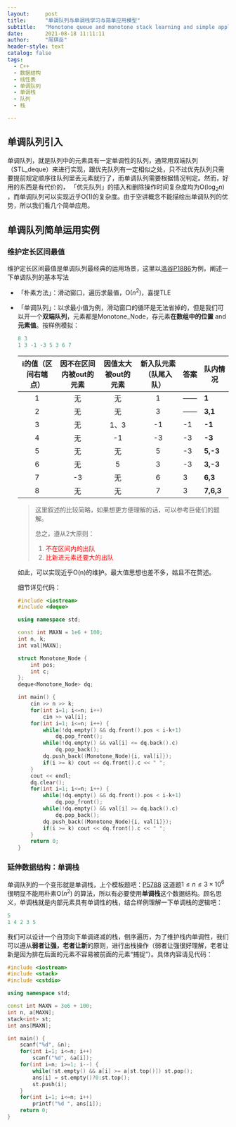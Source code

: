 ```yaml
---
layout:     post
title:      "单调队列与单调栈学习与简单应用模型"
subtitle:   "Monotone queue and monotone stack learning and simple application"
date:       2021-08-18 11:11:11
author:     "周琪岳"
header-style: text
catalog: false
tags: 
  - C++
  - 数据结构
  - 线性表
  - 单调队列
  - 单调栈
  - 队列
  - 栈

---
```


## 单调队列引入

单调队列，就是队列中的元素具有一定单调性的队列，通常用双端队列（STL_deque）来进行实现，跟优先队列有一定相似之处，只不过优先队列只需要提前规定顺序往队列里丢元素就行了，而单调队列需要根据情况判定。然而，好用的东西是有代价的， 「优先队列」的插入和删除操作时间复杂度均为O($\log_2n$) ，而单调队列可以实现近乎O(1)的复杂度。由于空讲概念不能描绘出单调队列的优势，所以我们看几个简单应用。

## 单调队列简单运用实例

### 维护定长区间最值

维护定长区间最值是单调队列最经典的运用场景，这里以[洛谷P1886](https://www.luogu.com.cn/problem/P1886)为例，阐述一下单调队列的基本写法

- 「朴素方法」：滑动窗口，遍历求最值，O($n^2$)，喜提TLE

- 「单调队列」：以求最小值为例，滑动窗口的循环是无法省掉的，但是我们可以开一个**双端队列**，元素都是Monotone_Node，存元素**在数组中的位置** and **元素值**。按样例模拟：

    ```c++
    8 3
    1 3 -1 -3 5 3 6 7
    ```

    | i的值（区间右端点） | 因不在区间内被out的元素 | 因值太大被out的元素 | 新入队元素（队尾入队） | 答案 | 队内情况  |
    | :-----------------: | :---------------------: | :-----------------: | :--------------------: | ---- | --------- |
    |          1          |           无            |         无          |           1            | ——   | **1**     |
    |          2          |           无            |         无          |           3            | ——   | **3,1**   |
    |          3          |           无            |        1、3         |           -1           | -1   | **-1**    |
    |          4          |           无            |         -1          |           -3           | -3   | **-3**    |
    |          5          |           无            |         无          |           5            | -3   | **5,-3**  |
    |          6          |           无            |          5          |           3            | -3   | **3,-3**  |
    |          7          |           -3            |         无          |           6            | 3    | **6,3**   |
    |          8          |           无            |         无          |           7            | 3    | **7,6,3** |

    > 这里叙述的比较简略，如果想更方便理解的话，可以参考巨佬们的题解。
    >
    > 总之，遵从2大原则：
    >
    > 1. <font color=red>不在区间内的出队</font>
    > 2. <font color=red>比新进元素还要大的出队</font>

    如此，可以实现近乎O(n)的维护。最大值思想也差不多，姑且不在赘述。

    细节详见代码：

    ```c++
    #include <iostream>
    #include <deque>
    
    using namespace std;
    
    const int MAXN = 1e6 + 100;
    int n, k;
    int val[MAXN];
    
    struct Monotone_Node {
        int pos;
        int c;
    };
    deque<Monotone_Node> dq;
    
    int main() {
        cin >> n >> k;
        for(int i=1; i<=n; i++)
            cin >> val[i];
        for(int i=1; i<=n; i++) {
            while(!dq.empty() && dq.front().pos < i-k+1)
                dq.pop_front();
            while(!dq.empty() && val[i] <= dq.back().c)
                dq.pop_back();
            dq.push_back((Monotone_Node){i, val[i]});
            if(i >= k) cout << dq.front().c << " ";
        }
        cout << endl;
        dq.clear();
        for(int i=1; i<=n; i++) {
            while(!dq.empty() && dq.front().pos < i-k+1)
                dq.pop_front();
            while(!dq.empty() && val[i] >= dq.back().c)
                dq.pop_back();
            dq.push_back((Monotone_Node){i, val[i]});
            if(i >= k) cout << dq.front().c << " ";
        }
        return 0;
    }
    ```

### 延伸数据结构：单调栈

单调队列的一个变形就是单调栈，上个模板题吧：[P5788](https://www.luogu.com.cn/problem/P5788) 这道题$1 \le n\leq 3\times 10^6$ 很明显不能用朴素O($n^2$) 的算法，所以有必要使用**单调栈**这个数据结构。顾名思义，单调栈就是内部元素具有单调性的栈，结合样例理解一下单调栈的逻辑吧：

```c++
5
1 4 2 3 5
```

我们可以设计一个自顶向下单调递减的栈，倒序遍历，为了维护栈内单调性，我们可以遵从**弱者让强，老者让新**的原则，进行出栈操作（弱者让强很好理解，老者让新是因为排在后面的元素不容易被前面的元素“捕捉”）。具体内容请见代码：

```c++
#include <iostream>
#include <stack>
#include <cstdio>

using namespace std;

const int MAXN = 3e6 + 100;
int n, a[MAXN];
stack<int> st;
int ans[MAXN];

int main() {
	scanf("%d", &n);
	for(int i=1; i<=n; i++)
		scanf("%d", &a[i]);
	for(int i=n; i>=1; i--) {
		while(!st.empty() && a[i] >= a[st.top()]) st.pop();
		ans[i] = st.empty()?0:st.top();
		st.push(i);
	}
	for(int i=1; i<=n; i++)
		printf("%d ", ans[i]);
	return 0; 
} 
```



